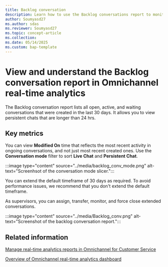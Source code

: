```yaml
---
title: Backlog conversation 
description: Learn how to use the Backlog conversations report to monitor conversations created in the last 30 days.
author: Soumyasd27
ms.author: sdas
ms.reviewer: Soumyasd27
ms.topic: concept-article
ms.collection: 
ms.date: 05/14/2025
ms.custom: bap-template
---
```


# View and understand the Backlog conversation report in Omnichannel real-time analytics

The Backlog conversation report lists all open, active, and waiting conversations that were created in the last 30 days. It allows you to view persistent chats that are longer than 24 hrs.

## Key metrics

You can view **Modified On** time that reflects the most recent activity in ongoing conversations, and not just most recent created ones. Use the **Conversation mode** filter to sort **Live Chat** and **Persistent Chat**.

:::image type="content" source="../media/backlog_conv_mode.png" alt-text="Screenhsot of the conversation mode slicer.":::

You can extend the default timeframe of 30 days as required. To avoid performance issues, we recommend that you don't extend the default timeframe.

As supervisors, you can assign, transfer, monitor, and force close extended conversations.

:::image type="content" source="../media/Backlog_conv.png" alt-text="Screenshot of the backlog conversation report.":::

## Related information

[Manage real-time analytics reports in Omnichannel for Customer Service](../administer/enable-realtime-analytics-dashboard-administrator.md#manage-real-time-analytics-reports-in-omnichannel-for-customer-service)

[Overview of Omnichannel real-time analytics dashboard](intro-realtime-analytics-dashboard.md#overview-of-omnichannel-real-time-analytics-dashboard)
